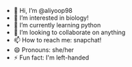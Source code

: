 - 👋 Hi, I’m @aliyoop98
- 👀 I’m interested in biology!
- 🌱 I’m currently learning python
- 💞️ I’m looking to collaborate on anything
- 📫 How to reach me: snapchat!
- 😄 Pronouns: she/her
- ⚡ Fun fact: I'm left-handed

<!---
aliyoop98/aliyoop98 is a ✨ special ✨ repository because its `README.md` (this file) appears on your GitHub profile.
You can click the Preview link to take a look at your changes.
--->
